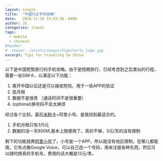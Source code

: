 ```yaml
---
layout: single
title:  "中国行之手机攻略"
date:   2018-11-26 15:03:38 -0400
author: JS
categories: travel
tags:
  - mobile
  - chinese
#header:
#  teaser: /assets/images/highcharts_logo.jpg
excerpt: Tips for traveling to China
---
```

以下是中国短暂旅行的手机攻略。由于是短期旅行，已经考虑到之后类似的行程，需要一张SIM卡，以满足以下功能：
1. 离开中国以后还是可以接收短信，用于一些APP的验证
2. 低月租
3. 数据不是很贵 （通话时间不是很重要）
4. (optional)换号码不会太麻烦

经过各个比较，最后[米粉卡](https://mall.10046.mi.com/fanscard/index)+阿里小号。是我找到最适合的。
1. 手机月租只有3/5元
2. 数据的话一天800M,基本上随便用了。真的不够，3元/天的没有限制

剩下的功能就靠[阿里小号](https://baike.baidu.com/item/%E9%98%BF%E9%87%8C%E5%B0%8F%E5%8F%B7/16473024)了。小号是一个APP，所以就没有地区限制，在哪儿都能用。它有点像Google Voice，可以自己选一个号码，用来注册各种东西，然后可以随时换真的手机号。费用的话大概是12元/季。
